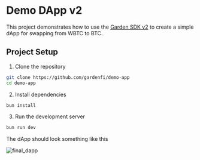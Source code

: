 # Demo DApp v2

This project demonstrates how to use the [Garden SDK v2](https://handsome-dumpling-30d.notion.site/Garden-SDK-v2-Integration-137369a552dd80ffa8c8cac6a22f25f7) to create a simple dApp for swapping from WBTC to BTC.

## Project Setup

1. Clone the repository

```bash
git clone https://github.com/gardenfi/demo-app
cd demo-app
```

2. Install dependencies

```bash
bun install
```

3. Run the development server

```bash
bun run dev
```

The dApp should look something like this

![final_dapp](https://github.com/Sushants-Git/demo-app/assets/100516354/bf939a2f-3ac1-40f6-882c-c779ee4928ee)

